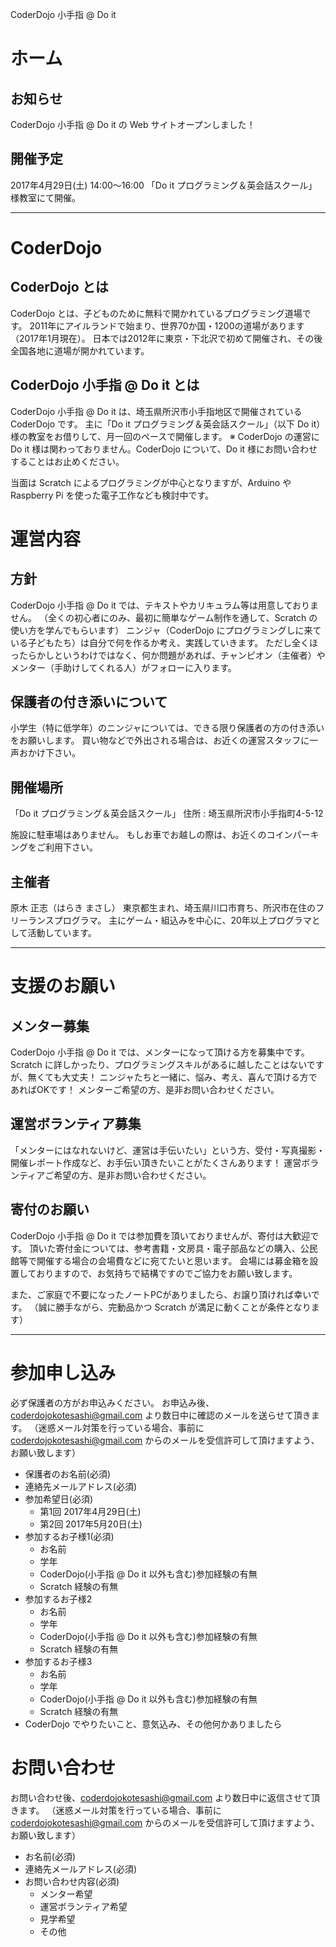 CoderDojo 小手指 @ Do it
# ホーム
## お知らせ
CoderDojo 小手指 @ Do it の Web サイトオープンしました！

## 開催予定
2017年4月29日(土) 14:00〜16:00
「Do it プログラミング＆英会話スクール」様教室にて開催。

---
# CoderDojo
## CoderDojo とは
CoderDojo とは、子どものために無料で開かれているプログラミング道場です。
2011年にアイルランドで始まり、世界70か国・1200の道場があります（2017年1月現在）。
日本では2012年に東京・下北沢で初めて開催され、その後全国各地に道場が開かれています。

## CoderDojo 小手指 @ Do it とは
CoderDojo 小手指 @ Do it は、埼玉県所沢市小手指地区で開催されている CoderDojo です。
主に「Do it プログラミング＆英会話スクール」（以下 Do it）様の教室をお借りして、月一回のペースで開催します。
※ CoderDojo の運営に Do it 様は関わっておりません。CoderDojo について、Do it 様にお問い合わせすることはお止めください。

当面は Scratch によるプログラミングが中心となりますが、Arduino や Raspberry Pi を使った電子工作なども検討中です。

# 運営内容
## 方針
CoderDojo 小手指 @ Do it では、テキストやカリキュラム等は用意しておりません。
（全くの初心者にのみ、最初に簡単なゲーム制作を通して、Scratch の使い方を学んでもらいます）
ニンジャ（CoderDojo にプログラミングしに来ている子どもたち）は自分で何を作るか考え、実践していきます。
ただし全くほったらかしというわけではなく、何か問題があれば、チャンピオン（主催者）やメンター（手助けしてくれる人）がフォローに入ります。

## 保護者の付き添いについて
小学生（特に低学年）のニンジャについては、できる限り保護者の方の付き添いをお願いします。
買い物などで外出される場合は、お近くの運営スタッフに一声おかけ下さい。

## 開催場所
「Do it プログラミング＆英会話スクール」
住所 : 埼玉県所沢市小手指町4-5-12

施設に駐車場はありません。
もしお車でお越しの際は、お近くのコインパーキングをご利用下さい。

## 主催者
原木 正志（はらき まさし）
東京都生まれ、埼玉県川口市育ち、所沢市在住のフリーランスプログラマ。
主にゲーム・組込みを中心に、20年以上プログラマとして活動しています。
    
---
# 支援のお願い
## メンター募集
CoderDojo 小手指 @ Do it では、メンターになって頂ける方を募集中です。
Scratch に詳しかったり、プログラミングスキルがあるに越したことはないですが、無くても大丈夫！
ニンジャたちと一緒に、悩み、考え、喜んで頂ける方であればOKです！
メンターご希望の方、是非お問い合わせください。

## 運営ボランティア募集
「メンターにはなれないけど、運営は手伝いたい」という方、受付・写真撮影・開催レポート作成など、お手伝い頂きたいことがたくさんあります！
運営ボランティアご希望の方、是非お問い合わせください。

## 寄付のお願い
CoderDojo 小手指 @ Do it では参加費を頂いておりませんが、寄付は大歓迎です。
頂いた寄付金については、参考書籍・文房具・電子部品などの購入、公民館等で開催する場合の会場費などに宛てたいと思います。
会場には募金箱を設置しておりますので、お気持ちで結構ですのでご協力をお願い致します。

また、ご家庭で不要になったノートPCがありましたら、お譲り頂ければ幸いです。
（誠に勝手ながら、完動品かつ Scratch が満足に動くことが条件となります）

---
# 参加申し込み
必ず保護者の方がお申込みください。
お申込み後、coderdojokotesashi@gmail.com より数日中に確認のメールを送らせて頂きます。
（迷惑メール対策を行っている場合、事前に coderdojokotesashi@gmail.com からのメールを受信許可して頂けますよう、お願い致します）
* 保護者のお名前(必須)
* 連絡先メールアドレス(必須)
* 参加希望日(必須)
  * 第1回 2017年4月29日(土)
  * 第2回 2017年5月20日(土)
* 参加するお子様1(必須)
  * お名前
  * 学年
  * CoderDojo(小手指 @ Do it 以外も含む)参加経験の有無
  * Scratch 経験の有無
* 参加するお子様2
  * お名前
  * 学年
  * CoderDojo(小手指 @ Do it 以外も含む)参加経験の有無
  * Scratch 経験の有無
* 参加するお子様3
  * お名前
  * 学年
  * CoderDojo(小手指 @ Do it 以外も含む)参加経験の有無
  * Scratch 経験の有無
* CoderDojo でやりたいこと、意気込み、その他何かありましたら

# お問い合わせ
お問い合わせ後、coderdojokotesashi@gmail.com より数日中に返信させて頂きます。
（迷惑メール対策を行っている場合、事前に coderdojokotesashi@gmail.com からのメールを受信許可して頂けますよう、お願い致します）
* お名前(必須)
* 連絡先メールアドレス(必須)
* お問い合わせ内容(必須)
  * メンター希望
  * 運営ボランティア希望
  * 見学希望
  * その他
